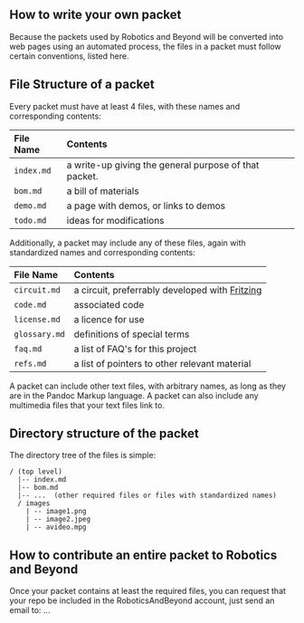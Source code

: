 ## How to write your own packet ##

Because the packets used by Robotics and Beyond will be converted into web pages
using an automated process, the files in a packet must follow certain
conventions, listed here.

## File Structure of a packet ##

Every packet must have at least 4 files, with these names and 
corresponding contents:

| File Name   | Contents                                              |
|:------------|:------------------------------------------------------|
| `index.md`  | a write-up giving the general purpose of that packet. |
| `bom.md`    | a bill of materials                                   |
| `demo.md`   | a page with demos, or links to demos                  |
| `todo.md`   | ideas for modifications                               |

Additionally, a packet may include any of these files, again with standardized
names and corresponding contents:

| File Name     | Contents                                                                    |
|:--------------|:----------------------------------------------------------------------------|
| `circuit.md`  | a circuit, preferrably developed with [Fritzing](http://fritzing.org/home/) |
| `code.md`     | associated code                                                             | 
| `license.md`  | a licence for use                                                           |
| `glossary.md` | definitions of special terms                                                |    
| `faq.md`      | a list of FAQ's for this project                                            |
| `refs.md`     | a list of pointers to other relevant material                               |

A packet can include other text files, with arbitrary names, as long as they
are in the Pandoc Markup language.  A packet can also include any multimedia files that
your text files link to.

## Directory structure of the packet ##

The directory tree of the files is simple:

    / (top level)
      |-- index.md
      |-- bom.md
      |-- ...  (other required files or files with standardized names)
      / images
        | -- image1.png
        | -- image2.jpeg
        | -- avideo.mpg

## How to contribute an entire packet to Robotics and Beyond ##

Once your packet contains at least the required files, you can
request that your repo be included in the RoboticsAndBeyond account, just
send an email to:  ...

